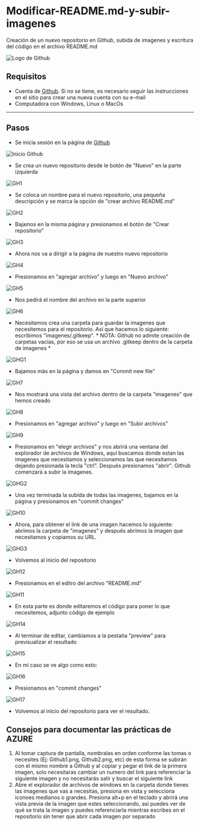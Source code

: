 # Modificar-README.md-y-subir-imagenes
Creación de un nuevo repositorio en Github, subida de imagenes y escritura del código en el archivo README.md

![Logo de Github](https://github.com/AlanAlvaradoR/Modificar-README.md-y-subir-imagenes/blob/main/imagenes/GithubLOGO.PNG)

## Requisitos

- Cuenta de [Github](https://github.com/). Si no se tiene, es necesario seguir las instrucciones en el sitio para crear una nueva cuenta con su e-mail
- Computadora con Windows, Linux o MacOs

---------------------------------------------------------

## Pasos

- Se inicia sesión en la página de [Github](https://github.com/)

![Inicio Github](https://github.com/AlanAlvaradoR/Modificar-README.md-y-subir-imagenes/blob/main/imagenes/git1.PNG)

- Se crea un nuevo repositorio desde le botón de "Nuevo" en la parte izquierda

![GH1](https://github.com/AlanAlvaradoR/Modificar-README.md-y-subir-imagenes/blob/main/imagenes/Github1.PNG)

- Se coloca un nombre para el nuevo repositorio, una pequeña descripción y se marca la opción de "crear archivo README.md"

![GH2](https://github.com/AlanAlvaradoR/Modificar-README.md-y-subir-imagenes/blob/main/imagenes/Github2.PNG)

- Bajamos en la misma página y presionamos el botón de "Crear repositorio"

![GH3](https://github.com/AlanAlvaradoR/Modificar-README.md-y-subir-imagenes/blob/main/imagenes/Github3.PNG)

- Ahora nos va a dirigir a la página de nuestro nuevo repositorio

![GH4](https://github.com/AlanAlvaradoR/Modificar-README.md-y-subir-imagenes/blob/main/imagenes/Github4.PNG)

- Presionamos en "agregar archivo" y luego en "Nuevo archivo"

![GH5](https://github.com/AlanAlvaradoR/Modificar-README.md-y-subir-imagenes/blob/main/imagenes/Github5.PNG)

- Nos pedirá el nombre del archivo en la parte superior

![GH6](https://github.com/AlanAlvaradoR/Modificar-README.md-y-subir-imagenes/blob/main/imagenes/Github6.PNG)

- Necesitamos crea una carpeta para guardar la imagenes que necesitemos para el repositorio. Así que hacemos lo siguiente: escribimos "imagenes/.gitkeep". * NOTA: Github no admite creación de carpetas vacías, por eso se usa un archivo .gitkeep dentro de la carpeta de imagenes *

![GHG1](https://github.com/AlanAlvaradoR/Modificar-README.md-y-subir-imagenes/blob/main/imagenes/Github1.gif)

- Bajamos más en la página y damos en "Commit new file" 

![GH7](https://github.com/AlanAlvaradoR/Modificar-README.md-y-subir-imagenes/blob/main/imagenes/Github7.PNG)

- Nos mostrará una vista del archivo dentro de la carpeta "imagenes" que hemos creado

![GH8](https://github.com/AlanAlvaradoR/Modificar-README.md-y-subir-imagenes/blob/main/imagenes/Github8.PNG)

- Presionamos en "agregar archivo" y luego en "Subir archivos"

![GH9](https://github.com/AlanAlvaradoR/Modificar-README.md-y-subir-imagenes/blob/main/imagenes/Github9.PNG)

- Presionamos en "elegir archivos" y nos abrirá una ventana del explorador de archivos de Windows, aquí buscamos donde estan las imagenes que necesitamos y seleccionamos las que necesitamos dejando presionada la tecla "ctrl". Después presionamos "abrir". Github comenzará a subir la imagenes.

![GHG2](https://github.com/AlanAlvaradoR/Modificar-README.md-y-subir-imagenes/blob/main/imagenes/Github2.gif)

- Una vez terminada la subida de todas las imagenes, bajamos en la página y presionamos en "commit changes"

![GH10](https://github.com/AlanAlvaradoR/Modificar-README.md-y-subir-imagenes/blob/main/imagenes/Github10.PNG)

- Ahora, para obtener el link de una imagen hacemos lo siguiente: abrimos la carpeta de "imagenes" y después abrimos la imagen que necesitamos y copiamos su URL.

![GHG3](https://github.com/AlanAlvaradoR/Modificar-README.md-y-subir-imagenes/blob/main/imagenes/Github3.gif)

- Volvemos al inicio del repositorio  

![GH12](https://github.com/AlanAlvaradoR/Modificar-README.md-y-subir-imagenes/blob/main/imagenes/Github12.PNG)

- Presionamos en el editro del archivo "README.md"

![GH11](https://github.com/AlanAlvaradoR/Modificar-README.md-y-subir-imagenes/blob/main/imagenes/Github11.PNG)

- En esta parte es donde editaremos el código para poner lo que necesitemos, adjunto código de ejemplo

![GH14](https://github.com/AlanAlvaradoR/Modificar-README.md-y-subir-imagenes/blob/main/imagenes/Github14.PNG)

- Al terminar de editar, cambiamos a la pestaña "preview" para previsualizar el resultado

![GH15](https://github.com/AlanAlvaradoR/Modificar-README.md-y-subir-imagenes/blob/main/imagenes/Github15.PNG)

- En mi caso se ve algo como esto:

![GH16](https://github.com/AlanAlvaradoR/Modificar-README.md-y-subir-imagenes/blob/main/imagenes/Github16.PNG)

- Presionamos en "commit changes"

![GH17](https://github.com/AlanAlvaradoR/Modificar-README.md-y-subir-imagenes/blob/main/imagenes/Github17.PNG)

- Volvemos al inicio del repositorio para ver el resultado.


## Consejos para documentar las prácticas de AZURE

1. Al tomar captura de pantalla, nombralas en orden conforme las tomas o necesites (Ej: Github1.png, Github2.png, etc) de esta forma se subirán con el mismo nombre a Github y al copiar y pegar el link de la primera imagen, solo necesitaras cambiar un numero del link para referenciar la siguiente imagen y no necesitarás salir y buscar el siguiente link
2. Abre el explorador de archivos de windows en la carpeta donde tienes las imagenes que vas a necesitas, presiona en vista y selecciona iconoes medianos o grandes. Presiona alt+p en el teclado y abrirá una vista previa de la imagen que estes seleccionando, así puedes ver de qué se trata la imagen y puedes referenciarla mientras escribes en el repositorio sin tener que abrir cada imagen por separado




